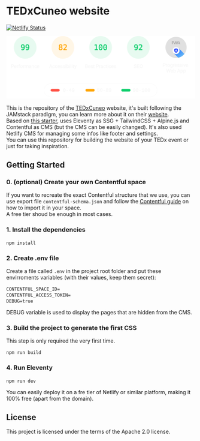 # TEDxCuneo website

[![Netlify Status](https://api.netlify.com/api/v1/badges/54fc7156-1b8f-4aa0-838f-3919466d90fb/deploy-status)](https://app.netlify.com/sites/tedxcuneo/deploys)


<p align="center">
	<img src="./readme/pagespeed.svg" width="800px">
</p>


This is the repository of the [TEDxCuneo](https://www.tedxcuneo.com) website, it's built following the JAMstack paradigm, you can learn more about it on their [website](https://jamstack.org/).\
Based on [this starter](https://github.com/gregwolanski/eleventy-tailwindcss-alpinejs-starter), uses Eleventy as SSG + TailwindCSS + Alpine.js and Contentful as CMS (but the CMS can be easily changed). It's also used Netlify CMS for managing some infos like footer and settings.\
You can use this repository for building the website of your TEDx event or just for taking inspiration.

## Getting Started

### 0. (optional) Create your own Contentful space 

If you want to recreate the exact Contentful structure that we use, you can use export file `contentful-schema.json` and follow the [Contentful guide](https://www.contentful.com/developers/docs/tutorials/cli/import-and-export/) on how to import it in your space.\
A free tier shoud be enough in most cases.

### 1. Install the dependencies

```
npm install
```

### 2. Create .env file

Create a file called `.env` in the project root folder and put these envirroments variables (with their values, keep them secret):
```
CONTENTFUL_SPACE_ID=
CONTENTFUL_ACCESS_TOKEN=
DEBUG=true
```
DEBUG variable is used to display the pages that are hidden from the CMS.


### 3. Build the project to generate the first CSS

This step is only required the very first time.

```
npm run build
```

### 4. Run Eleventy

```
npm run dev
```

You can easily deploy it on a fre tier of Netlify or similar platform, making it 100% free (apart from the domain).

## License

This project is licensed under the terms of the Apache 2.0 license.
